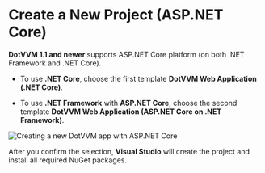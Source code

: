 # Create a New Project (ASP.NET Core)

**DotVVM 1.1 and newer** supports ASP.NET Core platform (on both .NET Framework and .NET Core).

+ To use **.NET Core**, choose the first template __DotVVM Web Application (.NET Core)__.

+ To use **.NET Framework** with **ASP.NET Core**, choose the second template __DotVVM Web Application (ASP.NET Core on .NET Framework)__.

<img src="{imageDir}how-to-start-dnx_img1.png" alt="Creating a new DotVVM app with ASP.NET Core" />



After you confirm the selection, **Visual Studio** will create the project and install all required NuGet packages.